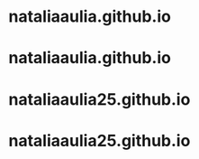 # nataliaaulia.github.io
# nataliaaulia.github.io
# nataliaaulia25.github.io
# nataliaaulia25.github.io
